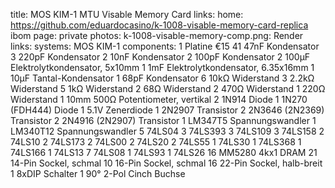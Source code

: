 title: MOS KIM-1 MTU Visable Memory Card
links:
    home: https://github.com/eduardocasino/k-1008-visable-memory-card-replica
    ibom
page: private
photos:
    k-1008-visable-memory-comp.png: Render
links:
systems:
    MOS KIM-1
components:
    1 Platine €15
    41 47nF Kondensator
    3 220pF Kondensator
    2 10nF Kondensator
    2 100pF Kondensator
    2 100µF Elektrolytkondensator, 5x10mm
    1 1mF Elektrolytkondensator, 6.35x16mm
    1 10µF Tantal-Kondensator
    1 68pF Kondensator
    6 10kΩ Widerstand
    3 2.2kΩ Widerstand
    5 1kΩ Widerstand
    2 68Ω Widerstand
    2 470Ω Widerstand
    1 220Ω Widerstand
    1 10mm 500Ω Potentiometer, vertikal
    2 1N914 Diode
    1 1N270 (FDH444) Diode
    1 5.1V Zenerdiode
    1 2N2907 Transistor
    2 2N3646 (2N2369) Transistor
    2 2N4916 (2N2907) Transistor
    1 LM347T5 Spannungswandler
    1 LM340T12 Spannungswandler
    5 74LS04
    3 74LS393
    3 74LS109
    3 74LS158
    2 74LS10
    2 74LS173
    2 74LS00
    2 74LS20
    2 74LS55
    1 74LS30
    1 74LS368
    1 74LS166
    1 74LS13
    7 74LS08
    1 74LS93
    1 74LS26
    16 MM5280 4kx1 DRAM
    21 14-Pin Sockel, schmal
    10 16-Pin Sockel, schmal
    16 22-Pin Sockel, halb-breit
    1 8xDIP Schalter
    1 90° 2-Pol Cinch Buchse
